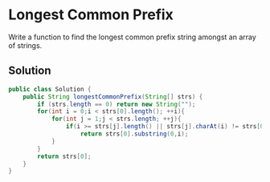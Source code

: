 # Longest Common Prefix

Write a function to find the longest common prefix string amongst an array of strings.

## Solution

```java
public class Solution {
    public String longestCommonPrefix(String[] strs) {
        if (strs.length == 0) return new String("");
        for(int i = 0;i < strs[0].length(); ++i){
            for(int j = 1;j < strs.length; ++j){
                if(i >= strs[j].length() || strs[j].charAt(i) != strs[0].charAt(i)) 
                    return strs[0].substring(0,i);
            }
        }
        return strs[0];
    }
}
```